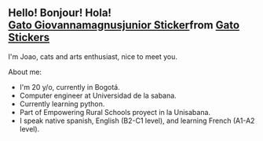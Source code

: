 ## Hello! Bonjour! Hola! <div class="tenor-gif-embed" data-postid="22884648" data-share-method="host" data-aspect-ratio="1" data-width="100%"><a href="https://tenor.com/view/gato-giovannamagnusjunior-gif-22884648">Gato Giovannamagnusjunior Sticker</a>from <a href="https://tenor.com/search/gato-stickers">Gato Stickers</a></div> <script type="text/javascript" async src="https://tenor.com/embed.js"></script>

I'm Joao, cats and arts enthusiast, nice to meet you.

About me:
- I'm 20 y/o, currently in Bogotá.
- Computer engineer at Universidad de la sabana.
- Currently learning python.
- Part of Empowering Rural Schools proyect in la Unisabana.
- I speak native spanish, English (B2-C1 level), and learning French (A1-A2 level).
<!--
**JoaoALT/JoaoALT** is a ✨ _special_ ✨ repository because its `README.md` (this file) appears on your GitHub profile.

Here are some ideas to get you started:

- 🔭 I’m currently working on ...
- 🌱 I’m currently learning ...
- 👯 I’m looking to collaborate on ...
- 🤔 I’m looking for help with ...
- 💬 Ask me about ...
- 📫 How to reach me: ...
- 😄 Pronouns: ...
- ⚡ Fun fact: ...
-->

